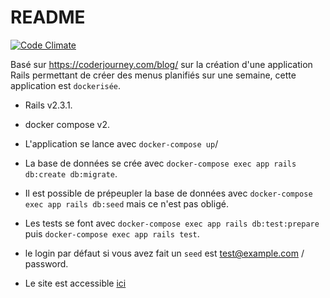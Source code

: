 # README
[![Code Climate](https://codeclimate.com/github/tboucheau/Meal_plan/badges/gpa.svg)](https://codeclimate.com/github/tboucheau/Meal_plan)

Basé sur https://coderjourney.com/blog/ sur la création d'une application Rails permettant de créer des menus planifiés sur une semaine, cette application est `dockerisée`.

* Rails v2.3.1.

* docker compose v2.

* L'application se lance avec `docker-compose up`/

* La base de données se crée avec `docker-compose exec app rails db:create db:migrate`.

* Il est possible de prépeupler la base de données avec `docker-compose exec app rails db:seed` mais ce n'est pas obligé.

* Les tests se font avec `docker-compose exec app rails db:test:prepare` puis `docker-compose exec app rails test`.

* le login par défaut si vous avez fait un `seed` est test@example.com / password.

* Le site est accessible [ici](ror.appcaze.fr/)
